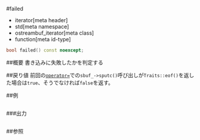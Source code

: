 #failed
* iterator[meta header]
* std[meta namespace]
* ostreambuf_iterator[meta class]
* function[meta id-type]

```cpp
bool failed() const noexcept;
```

##概要
書き込みに失敗したかを判定する


##戻り値
前回の[`operator=`](/reference/iterator/ostreambuf_iterator/op_assign.md)での`sbuf_->sputc()`呼び出しが`Traits::eof()`を返した場合は`true`、そうでなければ`false`を返す。


##例
```cpp
```

###出力
```
```

##参照
